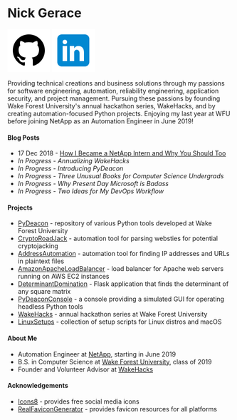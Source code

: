 # Nick Gerace

[<img src="icon_github.png"/>](https://github.com/nickgerace)
[<img src="icon_linkedin.png"/>](https://linkedin.com/in/nickgerace)

Providing technical creations and business solutions through my passions for software engineering, automation, reliability engineering, application security, and project management. Pursuing these passions by founding Wake Forest University's annual hackathon series, WakeHacks, and by creating automation-focused Python projects. Enjoying my last year at WFU before joining NetApp as an Automation Engineer in June 2019!

#### Blog Posts
- 17 Dec 2018 - [How I Became a NetApp Intern and Why You Should Too](https://www.linkedin.com/pulse/how-i-became-netapp-intern-why-you-should-too-nick-gerace/)
- *In Progress - Annualizing WakeHacks*
- *In Progress - Introducing PyDeacon*
- *In Progress - Three Unusual Books for Computer Science Undergrads*
- *In Progress - Why Present Day Microsoft is Badass*
- *In Progress - Two Ideas for My DevOps Workflow*

#### Projects
- [PyDeacon](https://github.com/nickgerace/PyDeacon) - repository of various Python tools developed at Wake Forest University
- [CryptoRoadJack](https://github.com/nickgerace/PyDeacon/tree/master/cryptoroadjack) - automation tool for parsing websties for potential cryptojacking
- [AddressAutomation](https://github.com/nickgerace/PyDeacon/tree/master/address_automation) - automation tool for finding IP addresses and URLs in plaintext files
- [AmazonApacheLoadBalancer](https://github.com/nickgerace/AmazonApacheLoadBalancer) - load balancer for Apache web servers running on AWS EC2 instances
- [DeterminantDomination](https://github.com/nickgerace/PyDeacon/tree/master/determinant_domination) - Flask application that finds the determinant of any square matrix
- [PyDeaconConsole](https://github.com/nickgerace/PyDeacon) - a console providing a simulated GUI for operating headless Python tools
- [WakeHacks](https://acm.cs.wfu.edu) - annual hackathon series at Wake Forest University
- [LinuxSetups](https://github.com/nickgerace/LinuxSetups) - collection of setup scripts for Linux distros and macOS

#### About Me
- Automation Engineer at [NetApp](https://www.netapp.com), starting in June 2019
- B.S. in Computer Science at [Wake Forest University](https://www.wfu.edu/), class of 2019
- Founder and Volunteer Advisor at [WakeHacks](https://acm.cs.wfu.edu/)

#### Acknowledgements
- [Icons8](https://icons8.com) - provides free social media icons
- [RealFaviconGenerator](https://realfavicongenerator.net) - provides favicon resources for all platforms
